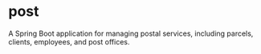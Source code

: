 # post
A Spring Boot application for managing postal services, including parcels, clients, employees, and post offices.
